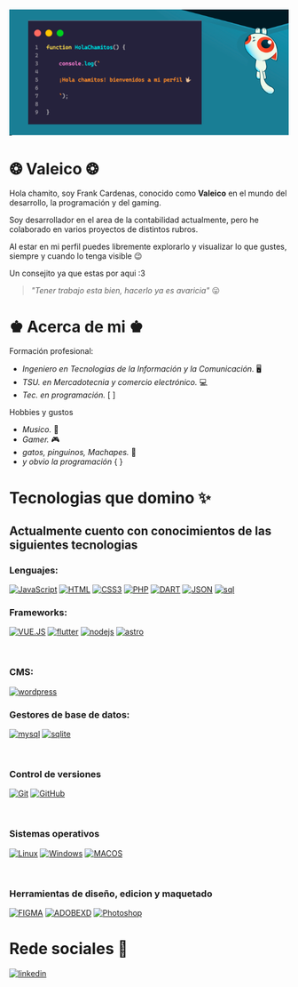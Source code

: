 &nbsp;&nbsp;&nbsp;&nbsp;&nbsp;&nbsp;&nbsp;&nbsp;&nbsp;&nbsp;&nbsp;&nbsp;&nbsp;&nbsp;&nbsp;&nbsp;&nbsp;&nbsp;&nbsp;&nbsp;&nbsp;&nbsp;&nbsp;&nbsp;&nbsp;&nbsp;&nbsp;
![Hola chamitos](./img/gatoDev.png)

# ❂ Valeico ❂

Hola chamito, soy Frank Cardenas, conocido como __Valeico__ en el mundo del desarrollo, la programación y del gaming.

Soy desarrollador en el area de la contabilidad actualmente, pero he colaborado en varios proyectos de distintos rubros.

Al estar en mi perfil puedes libremente explorarlo y visualizar lo que gustes, siempre y cuando lo tenga visible 😉

Un consejito ya que estas por aqui :3
> _"Tener trabajo esta bien, hacerlo ya es avaricia"_ 😛

# ♚ Acerca de mi ♚
Formación profesional:
* _Ingeniero en Tecnologías de la Información y la Comunicación._ 🖥️
* _TSU. en Mercadotecnia y comercio electrónico._ 💻
* _Tec. en programación._ [ ]

Hobbies y gustos

* _Musico._ 🎸
* _Gamer._ 🎮
* _gatos, pinguinos, Machapes._ 🦝
* _y obvio la programación_ { }

# Tecnologias que domino ✨

## Actualmente cuento con conocimientos de las siguientes tecnologias

### Lenguajes:

[![JavaScript](https://img.shields.io/badge/-JavaScript-4e4e4e?logo=javascript&style=for-the-badge)](https://developer.mozilla.org/es/docs/Web/JavaScript)
[![HTML](https://img.shields.io/badge/-HTML-white?logo=html5&style=for-the-badge)](https://htmlreference.io/)
[![CSS3](https://img.shields.io/badge/-CSS3-264de4?logo=css3&style=for-the-badge)](https://cssreference.io/)
[![PHP](https://img.shields.io/badge/-PHP-4F5B93?logo=php&style=for-the-badge)](https://www.php.net/manual/es/intro-whatis.php)
[![DART](https://img.shields.io/badge/-Dart-075b9a?logo=dart&style=for-the-badge)](https://esflutter.dev/docs/resources/bootstrap-into-dart)
[![JSON](https://img.shields.io/badge/-JSON-black?logo=json&style=for-the-badge)](https://www.json.org/json-es.html)
[![sql](https://img.shields.io/badge/-sql-eb7?logo=&style=for-the-badge)](https://developer.mozilla.org/es/docs/Glossary/SQL)

### Frameworks:

[![VUE.JS](https://img.shields.io/badge/-VUE.JS-242424?logo=vue.js&style=for-the-badge)](https://vuejs.org/)
[![flutter](https://img.shields.io/badge/-flutter-1a68d3?logo=flutter&style=for-the-badge)](https://flutter.dev/)
[![nodejs](https://img.shields.io/badge/-NODE.Js-233056?logo=node.js&style=for-the-badge)](https://nodejs.org/es)
[![astro](https://img.shields.io/badge/-astro-3245ff?logo=astro&style=for-the-badge)](https://astro.build/)

<br>

### CMS:

[![wordpress](https://img.shields.io/badge/-wordpress-101517?logo=wordpress&style=for-the-badge)](https://astro.build/)

### Gestores de base de datos:

[![mysql](https://img.shields.io/badge/-MYSQL-ebf2f7?logo=mysql&style=for-the-badge)](https://astro.build/)
[![sqlite](https://img.shields.io/badge/-sqlite-044a64?logo=sqlite&style=for-the-badge)](https://www.sqlite.org/index.html)

<br>

### Control de versiones

[![Git](https://img.shields.io/badge/-GIT-ebf2f7?logo=git&style=for-the-badge)](https://git-scm.com/)
[![GitHub](https://img.shields.io/badge/-GITHUB-30363d?logo=github&style=for-the-badge)](https://github.com/)

<br>

### Sistemas operativos

[![Linux](https://img.shields.io/badge/-Linux-30363d?logo=linux&style=for-the-badge)](https://www.linux.org/)
[![Windows](https://img.shields.io/badge/-Windows-0078D4?logo=windows&style=for-the-badge)](https://www.microsoft.com/es-mx/windows)
[![MACOS](https://img.shields.io/badge/-MAC_OS-0078D4?logo=apple&style=for-the-badge)](https://www.apple.com/mx/macos/ventura/)

<br>

### Herramientas de diseño, edicion y maquetado

[![FIGMA](https://img.shields.io/badge/-Figma-5551FF?logo=Figma&style=for-the-badge)](https://www.figma.com/)
[![ADOBEXD](https://img.shields.io/badge/-ADOBE_XD-16020B?logo=adobexd&style=for-the-badge)](https://helpx.adobe.com/es/xd/get-started.html)
[![Photoshop](https://img.shields.io/badge/-photoshop-16020B?logo=adobephotoshop&style=for-the-badge)](https://www.adobe.com/)


# Rede sociales 🌟

[![linkedin](https://img.shields.io/badge/-linkedin-16020B?logo=linkedin&style=for-the-badge)](www.linkedin.com/in/valeico/)
